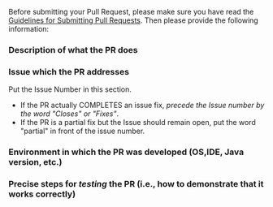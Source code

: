 Before submitting your Pull Request, please make sure you have read the [Guidelines for Submitting Pull Requests](https://github.com/pc2ccs/pc2v9/wiki/Guidelines-for-Submitting-Pull-Requests).  Then please provide the following information:

### Description of what the PR does

### Issue which the PR addresses
Put the Issue Number in this section.
- If the PR actually COMPLETES an issue fix, _precede the Issue number by the word "Closes" or "Fixes"_.
- If the PR is a partial fix but the Issue should remain open, put the word "partial" in front of the issue number.

### Environment in which the PR was developed (OS,IDE, Java version, etc.)

### Precise steps for _testing_ the PR (i.e., how to demonstrate that it works correctly)